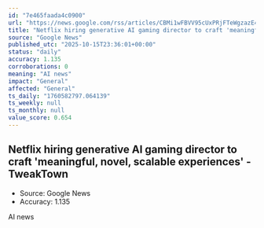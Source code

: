 ```yaml
---
id: "7e465faada4c0900"
url: "https://news.google.com/rss/articles/CBMi1wFBVV95cUxPRjFTeWgzazE4aHplR1hSOHgyajg0UWM5ZTZuRklvZjFJZkY3NVpETEFNQ1hnNnJ5ejFMRndTd2xTSm9PZU95ZnJXYTg3U2dsSV9rOXZ0UU03MDRCRXBSNzRBRkw1Yl9LQzBDb0JQeUUtb1pLODVvSDVlOUxjRjBGbktnOW11eDIyc2MzYXJRWVZrYlJLOXBUUVpsTGc3SzhwVnF5aEI3RFNvdUNCNEFLYkFSR1d1TDc1NzROazRMME1Vc1JaT0NUZWRuY3RwWWhZSlExSk9fSQ?oc=5"
title: "Netflix hiring generative AI gaming director to craft 'meaningful, novel, scalable experiences' - TweakTown"
source: "Google News"
published_utc: "2025-10-15T23:36:01+00:00"
status: "daily"
accuracy: 1.135
corroborations: 0
meaning: "AI news"
impact: "General"
affected: "General"
ts_daily: "1760582797.064139"
ts_weekly: null
ts_monthly: null
value_score: 0.654
---
```

## Netflix hiring generative AI gaming director to craft 'meaningful, novel, scalable experiences' - TweakTown

- Source: Google News
- Accuracy: 1.135

AI news
